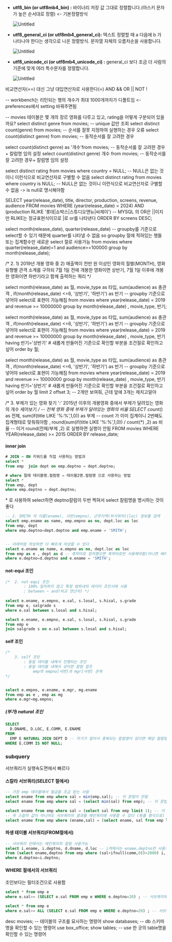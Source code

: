 - **utf8_bin (or utf8mb4_bin) :** 바이너리 저장 값 그대로 정렬합니다.(아스키 문자가 높은 순서대로 정렬) <- 기본정렬방식
    
    ![Untitled](https://paperdoll.notion.site/image/https%3A%2F%2Fs3-us-west-2.amazonaws.com%2Fsecure.notion-static.com%2F385eb2ad-fb48-44b4-b4fa-bf9e5c42c911%2FUntitled.png?table=block&id=17defd73-3489-8196-8bd5-dae73790a697&spaceId=d1a988f4-e527-4f37-84f2-5cf57ae3d75a&width=2000&userId=&cache=v2)

    
- **utf8_general_ci (or utf8mb4_general_ci):** 텍스트 정렬할 때 a 다음에 b 가 나타나야 한다는 생각으로 나온 정렬방식. 문자열 자체의 오름차순을 사용합니다.
    
    ![Untitled](https://paperdoll.notion.site/image/https%3A%2F%2Fs3-us-west-2.amazonaws.com%2Fsecure.notion-static.com%2F385eb2ad-fb48-44b4-b4fa-bf9e5c42c911%2FUntitled.png?table=block&id=17defd73-3489-8196-8bd5-dae73790a697&spaceId=d1a988f4-e527-4f37-84f2-5cf57ae3d75a&width=160&userId=&cache=v2)
    
- **utf8_unicode_ci (or utf8mb4_unicode_ci) :** general_ci 보다 조금 더 사람의 기준에 맞게 여러 특수문자를 정렬합니다.

    ![Untitled](https://paperdoll.notion.site/image/https%3A%2F%2Fs3-us-west-2.amazonaws.com%2Fsecure.notion-static.com%2F041f8996-570f-4a85-83a2-fedaacb0109a%2FUntitled.png?table=block&id=17defd73-3489-815a-b54a-f8d995b4c074&spaceId=d1a988f4-e527-4f37-84f2-5cf57ae3d75a&width=440&userId=&cache=v2)




비교연산자(==) 대신 그냥 대입연산자로 사용한다(=)
AND && 
OR || 
NOT !

-- workbench는 리턴되는 행의 개수가 최대 1000개까지가 디폴트임 <- preferences에서 setting 바꿔주면됨

-- movies 테이블은 몇 개의 장르 영화를 다루고 있고, rating을 어떻게 구분되어 있을까요?
select distinct genre from movies; -- unique 값만 조회
select distinct count(genre) from movies; -- 순서를 잘못 지정하여 실행하는 경우 오류
select count(distinct genre) from movies; -- 동작순서를 잘 고려한 경우

select count(distinct genre) as '개수'from movies; -- 동작순서를 잘 고려한 경우+ 칼럼명 임의 설정
select count(distinct genre) 개수 from movies; -- 동작순서를 잘 고려한 경우+ 칼럼명 임의 설정

select distinct rating from movies where country = NULL; -- NULL은 없는 것이니 이런식으로 비교연산자로 구별할 수 없음
select distinct rating from movies where country is NULL; -- NULL은 없는 것이니 이런식으로 비교연산자로 구별할 수 없음 -> is null로 명시해야함

SELECT year(release_date), title, director, production, screens, revenue, audience FROM movies 
WHERE (year(release_date) = 2024) AND (production RLIKE '롯데|쇼박스|스튜디오앤뉴|씨제이') -- MYSQL 의 OR은 ||이지만 RLIKE는 정규표현식이므로 |로 or를 나타낸다
    ORDER BY screens DESC;



select month(release_date),  quarter(release_date) -- groupby를 기준으로 select할 수 있기 때문에 quarter를 나타낼 수 없음 so groupby 절에 적혀있는 행들 또는 집계함수만 새로운 select 절로 사용가능
from movies 
where quarter(release_date)=1 and audience>=100000
group by month(release_date);


/* 2. 1) 2019년 개봉 영화 중 2) 매출액이 천만 원 이상인 영화의 월별(MONTH), 
	영화 유형별 관객 소계를 구하되
	7월 1일 전에 개봉한 영화이면 상반기,
	7월 1일 이후에 개봉한 영화이면 하반기라고 함께 출력하는 쿼리 */

select month(release_date) as 월, movie_type as 타입, sum(audience) as 총관객 ,
if(month(release_date) <=6, '상반기', '하반기') as 반기 -- groupby 기준으로 넣어야 select로 표현이 가능해짐
from movies 
where 
year(release_date) = 2019
and revenue >= 10000000
group by month(release_date) , movie_type, 반기;

select month(release_date) as 월, movie_type as 타입, sum(audience) as 총관객 ,
if(month(release_date) <=6, '상반기', '하반기') as 반기 -- groupby 기준으로 넣어야 select로 표현이 가능해짐
from movies 
where 
year(release_date) = 2019
and revenue >= 10000000
group by month(release_date) , movie_type, 반기
having 반기='상반기' # 새롭게 만들어진 기준으로 확인할 부분을 조건절로 확인하고 싶어
order by 월;

select month(release_date) as 월, movie_type as 타입, sum(audience) as 총관객 ,
if(month(release_date) <=6, '상반기', '하반기') as 반기 -- groupby 기준으로 넣어야 select로 표현이 가능해짐
from movies 
where 
year(release_date) = 2019
and revenue >= 10000000
group by month(release_date) , movie_type, 반기
having 반기='상반기' # 새롭게 만들어진 기준으로 확인할 부분을 조건절로 확인하고 싶어
order by 월
limit 2 offset 3; -- 2개만 보여줘, 근데 앞에 3개는 제치고말야

/* 3. 부제가 있는 영화 찾기 ':' 2015년 이후의 개봉영화 중에서 
부제가 달려있는 영화의 개수 세어보기 */
-- 전체 영화 중에 부제가 달려있는 영화의 비율
SELECT count(*) as 전체, sum(if(title LIKE '%:%',1,0)) as 부제 -- count 가 이미 집계이니 2번째도 집계형태로 맞춰줘야함
, round(sum(if(title LIKE '%:%',1,0)) / count(*) ,2) as 비율 -- 이거 round(전체/부제 ,2) 로 실행하면 실행이 안됨
FROM
    movies
WHERE
     YEAR(release_date) >= 2015
ORDER BY release_date;

#### inner join
```sql
# JOIN ~ ON 키워드를 직접 사용하는 방법과
select *
from emp  join dept on emp.deptno = dept.deptno;

# where 절에 테이블명.컬럼명 = 테이블2명.컬럼명 으로 사용하는 방법
select *
from emp, dept  
where emp.deptno = dept.deptno;
```
\* 로 사용하여 select하면 deptno칼럼이 두번 찍혀서 select 칼럼명을 명시하는 것이 좋다

```sql
-- 2. SMITH 의 이름(ename), 사번(empno), 근무지역(부서위치)(loc) 정보를 검색
select emp.ename as name, emp.empno as no, dept.loc as loc
from emp, dept
where emp.deptno=dept.deptno and emp.ename = 'SMITH';


-- 아래처럼 작성하면 더 빠르게 작성할 수 있다
select e.ename as name, e.empno as no, dept.loc as loc
from emp as e , dept as d -- 축약어로 정의했으면 축약어로만 사용해야함(아니면 에러남) 
where e.deptno=d.deptno and e.ename = 'SMITH'; 
```


#### not-equi 조인
```sql
/* 	2. not-equi 조인
		: 100% 일치하지 않고 특정 범위내의 데이터 조인시에 사용
		: between ~ and(비교 연산자) */
        
select e.ename, e.empno, e.sal, s.losal, s.hisal, s.grade
from emp e, salgrade s
where e.sal between s.losal and s.hisal;

select e.ename, e.empno, e.sal, s.losal, s.hisal, s.grade
from emp e
join salgrade s on e.sal between s.losal and s.hisal;
```

#### self 조인

```sql
/*
	3. self 조인 
		: 동일 테이블 내에서 진행되는 조인
		: 동일 테이블 내에서 상이한 칼럼 참조
			emp의 empno[사번]과 mgr[사번] 관계
*/


select e.empno, e.ename, e.mgr, mg.ename
from emp as e , emp as mg
where e.mgr=mg.empno;

```

##### (부가) natural 조인
```sql
SELECT 
  D.DNAME, D.LOC, E.COMM, E.ENAME
FROM
  EMP E NATURAL JOIN DEPT D -- 자기가 알아서 중복되는 칼럼명이 있다면 해당 컬럼명 기준으로 join
WHERE E.COMM IS NOT NULL;
```

### subquery
서브쿼리가 실행속도면에서 빠르다

#### 스칼라 서브쿼리(SELECT 절에서)

```sql
-- 가장 emp 테이블에서 월급을 조금 받는 사람 
select ename from emp where sal = min(emp.sal); -- 이 문법이 안됨
select ename from emp where sal = (select min(sal) from emp); -- 이 문법은 됨

select ename from emp where sal = (select sal from emp limit 1); -- 이 문법은 됨
-- 꼭 스칼라 값이 아니어도 서브쿼리의 결과를 메인쿼리에 사용할 수 있다 (튜플 형식으로)
select ename from emp where (ename,sal) = (select ename, sal from emp limit 1); -- 이 문법은 됨

```
#### 파생 테이블 서브쿼리(FROM절에서)

```sql
-- 서브쿼리 안에서는 메인쿼리의 칼럼 사용가능
select i.ename, i.deptno, d.dname, d.loc -- i꺼에서는 ename,deptno만 사용가능
from (select ename,deptno from emp where (sal+ifnull(comm,0))>2000) i, dept d
where d.deptno=i.deptno;
```


#### WHERE 절에서의 서브쿼리
조인보다는 필터조건으로 사용함

```sql
select * from emp e
where e.sal>= (SELECT e.sal FROM emp e WHERE e.deptno=20) ; -- 서브쿼리에 many row일 때 all 로 모두를 만족할 수 있는 하나의 값으로 변환해줌

select * from emp e
where e.sal>= ALL (SELECT e.sal FROM emp e WHERE e.deptno=20) ; -- 서브쿼리에 many row일 때 all 로 모두를 만족할 수 있는 하나의 값으로 변환해줌

```



desc movies; -- 테이블의 구조를 묘사하는 명령어
show databases; -- db 스키마명을 확인할 수 있는 명령어
use box_office;
show tables; -- use 한 곳의 table명을 확인할 수 있는 명령어

